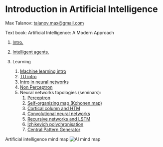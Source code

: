 # Introduction in Artificial Intelligence

Max Talanov: talanov.max@gmail.com

Text book: Artificial Intelligence: A Modern Approach 

1. [Intro.](intro.md)
1. [Intelligent agents.](agents.md)

1. Learning
   1. [Machine learning intro](ml_intro.md)
   1. [TU intro](tu_intro.md)
   1. [Intro in neural networks](nn_intro.md)
   1. [Non Perceptron](non_perceptron.md)
   1. Neural networks topologies (seminars): 
	  1. [Perceptron](https://en.wikipedia.org/wiki/Perceptron)
	  1. [Self-organizing map (Kohonen map)](https://en.wikipedia.org/wiki/Self-organizing_map)
	  1. [Cortical column and HTM](https://numenta.org/hierarchical-temporal-memory/)
	  1. [Convolutional neural networks](https://en.wikipedia.org/wiki/Convolutional_neural_network)
	  1. [Recursive networks and LSTM](https://en.wikipedia.org/wiki/Long_short-term_memory)
	  1. [Izhikevich polychronisation](https://izhikevich.org/publications/spnet.htm)
	  1. [Central Pattern Generator](https://en.wikipedia.org/wiki/Central_pattern_generator)

Artificial intelligence mind map
![AI mind map](https://upload.wikimedia.org/wikipedia/commons/thumb/d/de/Complex_systems_organizational_map.jpg/1024px-Complex_systems_organizational_map.jpg)
